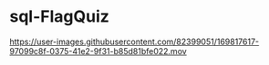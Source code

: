 # sql-FlagQuiz


https://user-images.githubusercontent.com/82399051/169817617-97099c8f-0375-41e2-9f31-b85d81bfe022.mov

